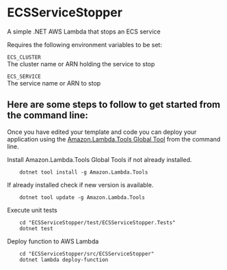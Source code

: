 # ECSServiceStopper
A simple .NET AWS Lambda that stops an ECS service

Requires the following environment variables to be set:  
  
`ECS_CLUSTER`  
The cluster name or ARN holding the service to stop
  
`ECS_SERVICE`  
The service name or ARN to stop



## Here are some steps to follow to get started from the command line:

Once you have edited your template and code you can deploy your application using the [Amazon.Lambda.Tools Global Tool](https://github.com/aws/aws-extensions-for-dotnet-cli#aws-lambda-amazonlambdatools) from the command line.

Install Amazon.Lambda.Tools Global Tools if not already installed.
```
    dotnet tool install -g Amazon.Lambda.Tools
```

If already installed check if new version is available.
```
    dotnet tool update -g Amazon.Lambda.Tools
```

Execute unit tests
```
    cd "ECSServiceStopper/test/ECSServiceStopper.Tests"
    dotnet test
```

Deploy function to AWS Lambda
```
    cd "ECSServiceStopper/src/ECSServiceStopper"
    dotnet lambda deploy-function
```
